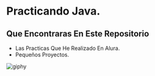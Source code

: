 <h1> Practicando Java. </h1>
<h2> Que Encontraras En Este Repositorio </h2>

- Las Practicas Que He Realizado En Alura.
- Pequeños Proyectos. 

![giphy](https://github.com/jorge040/Alura-Oracle-One/assets/46494068/e4dccf6d-e620-4d4a-93c7-040040fb1247)

